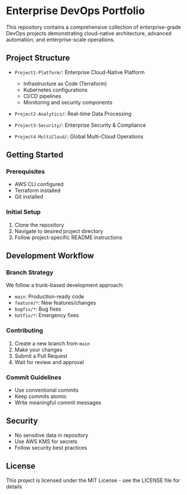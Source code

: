 # Enterprise DevOps Portfolio

This repository contains a comprehensive collection of enterprise-grade DevOps projects demonstrating cloud-native architecture, advanced automation, and enterprise-scale operations.

## Project Structure

- `Project1-Platform/`: Enterprise Cloud-Native Platform
  - Infrastructure as Code (Terraform)
  - Kubernetes configurations
  - CI/CD pipelines
  - Monitoring and security components

- `Project2-Analytics/`: Real-time Data Processing
- `Project3-Security/`: Enterprise Security & Compliance
- `Project4-MultiCloud/`: Global Multi-Cloud Operations

## Getting Started

### Prerequisites
- AWS CLI configured
- Terraform installed
- Git installed

### Initial Setup
1. Clone the repository
2. Navigate to desired project directory
3. Follow project-specific README instructions

## Development Workflow

### Branch Strategy
We follow a trunk-based development approach:
- `main`: Production-ready code
- `feature/*`: New features/changes
- `bugfix/*`: Bug fixes
- `hotfix/*`: Emergency fixes

### Contributing
1. Create a new branch from `main`
2. Make your changes
3. Submit a Pull Request
4. Wait for review and approval

### Commit Guidelines
- Use conventional commits
- Keep commits atomic
- Write meaningful commit messages

## Security
- No sensitive data in repository
- Use AWS KMS for secrets
- Follow security best practices

## License
This project is licensed under the MIT License - see the LICENSE file for details
